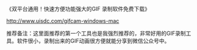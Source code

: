 《双平台通用！快速方便功能强大的GIF 录制软件免费下载》

http://www.uisdc.com/gifcam-windows-mac

推荐备注：这里面推荐的第一个工具也是我强烈推荐的，非常好用的GIF录制工具。软件很小，录制出来的GIF动画很方便就能分享到微信公众号中。

